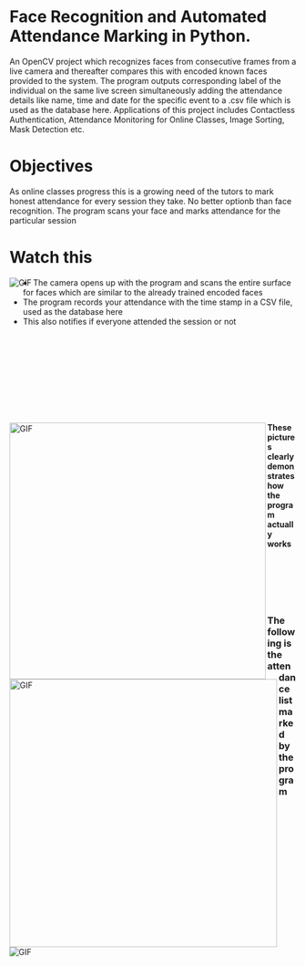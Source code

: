 # Face Recognition and Automated Attendance Marking in Python.

An OpenCV project which recognizes faces from consecutive frames from a live camera and thereafter compares this with encoded known faces provided to the system.
The program outputs corresponding label of the individual on the same live screen simultaneously adding the attendance details like name, time and date for the specific event to a .csv file which is used as the database here.
Applications of this project includes Contactless Authentication, Attendance Monitoring for Online Classes, Image Sorting, Mask Detection etc.

# Objectives
As online classes progress this is a growing need of the tutors to mark honest attendance for every session they take. No better optionb than face recognition. The program scans your face and marks attendance for the particular session
 
# Watch this
<img align="left" alt="GIF" src="https://github.com/adi-code22/Face-Recognition-and-Automated-Attendance-Marking/blob/master/files/ezgif.com-gif-maker.gif?raw=true"/>  

- The camera opens up with the program and scans the entire surface for faces which are similar to the already trained encoded faces
- The program records your attendance with the time stamp in a CSV file, used as the database here
- This also notifies if everyone attended the session or not
<p>&nbsp;</p>
<p>&nbsp;</p>
<p>&nbsp;</p>

<p>&nbsp;</p>
<p>&nbsp;</p>
<img align="left" alt="GIF" src="https://github.com/adi-code22/Face-Recognition-and-Automated-Attendance-Marking/blob/master/files/mark.PNG?raw=true" width="450"/>  

<img align="left" alt="GIF" src="https://github.com/adi-code22/Face-Recognition-and-Automated-Attendance-Marking/blob/master/files/bill.PNG?raw=true"  width="470"/>


**These pictures clearly demonstrates how the program actually works**
<p>&nbsp;</p>

<p>&nbsp;</p>

<p>&nbsp;</p>

### The following is the attendance list marked by  the program
<img align="left" alt="GIF" src="https://github.com/adi-code22/Face-Recognition-and-Automated-Attendance-Marking/blob/master/files/Capture.PNG?raw=true"/>  



